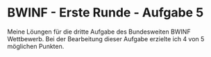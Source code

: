 # BWINF - Erste Runde - Aufgabe 5

Meine Löungen für die dritte Aufgabe des Bundesweiten BWINF Wettbewerb. Bei der Bearbeitung dieser Aufgabe erzielte ich 4 von 5 möglichen Punkten.
